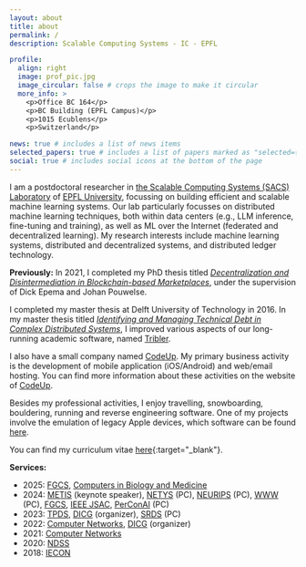 ```yaml
---
layout: about
title: about
permalink: /
description: Scalable Computing Systems - IC - EPFL

profile:
  align: right
  image: prof_pic.jpg
  image_circular: false # crops the image to make it circular
  more_info: >
    <p>Office BC 164</p>
    <p>BC Building (EPFL Campus)</p>
    <p>1015 Ecublens</p>
    <p>Switzerland</p>

news: true # includes a list of news items
selected_papers: true # includes a list of papers marked as "selected={true}"
social: true # includes social icons at the bottom of the page
---
```


I am a postdoctoral researcher in [the Scalable Computing Systems (SACS) Laboratory](https://www.epfl.ch/labs/sacs/) of [EPFL University](https://epfl.ch), focussing on building efficient and scalable machine learning systems.
Our lab particularly focusses on distributed machine learning techniques, both within data centers (e.g., LLM inference, fine-tuning and training), as well as ML over the Internet (federated and decentralized learning).
My research interests include machine learning systems, distributed and decentralized systems, and distributed ledger technology.

**Previously:**
In 2021, I completed my PhD thesis titled [_Decentralization and Disintermediation in Blockchain-based Marketplaces_](https://repository.tudelft.nl/islandora/object/uuid:a4f750b6-5ac5-4709-80c5-71eb71ac7b35), under the supervision of Dick Epema and Johan Pouwelse.

I completed my master thesis at Delft University of Technology in 2016. In my master thesis titled [_Identifying and Managing Technical Debt in Complex Distributed Systems_](https://repository.tudelft.nl/islandora/object/uuid:e5a817a4-ce0a-4dd3-afd4-d70660b63d16), I improved various aspects of our long-running academic software, named [Tribler](https://tribler.org).

I also have a small company named [CodeUp](https://code-up.nl). My primary business activity is the development of mobile application (iOS/Android) and web/email hosting. You can find more information about these activities on the website of [CodeUp](https://code-up.nl).

Besides my professional activities, I enjoy travelling, snowboarding, bouldering, running and reverse engineering software. One of my projects involve the emulation of legacy Apple devices, which software can be found [here](https://github.com/devos50/qemu-ios).

You can find my curriculum vitae [here](assets/pdf/resume.pdf){:target="_blank"}.

**Services:**

- 2025: [FGCS](https://www.sciencedirect.com/journal/future-generation-computer-systems), [Computers in Biology and Medicine](https://www.sciencedirect.com/journal/computers-in-biology-and-medicine)
- 2024: [METIS](http://netys.net/2217-2/) (keynote speaker), [NETYS](http://netys.net/committees/) (PC), [NEURIPS](https://neurips.cc/Conferences/2024) (PC), [WWW](https://www2025.thewebconf.org) (PC), [FGCS](https://www.sciencedirect.com/journal/future-generation-computer-systems), [IEEE JSAC](https://www.comsoc.org/publications/journals/ieee-jsac/cfp/co-design-communication-computing-and-control-industrial-cyber), [PerConAI](https://perconai.iit.cnr.it) (PC)
- 2023: [TPDS](https://www.computer.org/csdl/journal/td), [DICG](https://dicg-workshop.github.io/2022/) (organizer), [SRDS](https://srds-conference.org/committee/program.html) (PC)
- 2022: [Computer Networks](https://www.sciencedirect.com/journal/computer-networks), [DICG](https://dicg-workshop.github.io/2022/) (organizer)
- 2021: [Computer Networks](https://www.sciencedirect.com/journal/computer-networks)
- 2020: [NDSS](https://www.ndss-symposium.org/ndss2020/)
- 2018: [IECON](http://iecon2018.ieee-ies.org/index.html)